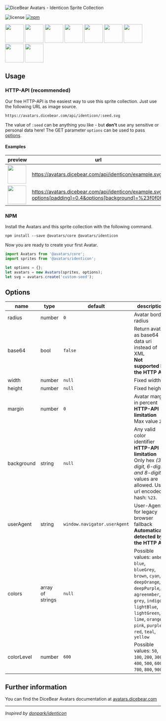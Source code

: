 ![DiceBear Avatars - Identicon Sprite Collection](https://raw.githubusercontent.com/DiceBear/avatars/master/packages/identicon/banner.svg?sanitize=true)

![license](https://img.shields.io/npm/l/@avatars/identicon.svg?style=flat-square)
[![npm](https://img.shields.io/npm/v/@avatars/identicon.svg?style=flat-square)](https://www.npmjs.com/package/@dicebear/avatars-identicon)

<p>
    <img src="https://avatars.dicebear.com/api/identicon/1.svg" width="60" />
    <img src="https://avatars.dicebear.com/api/identicon/2.svg" width="60" />
    <img src="https://avatars.dicebear.com/api/identicon/3.svg" width="60" />
    <img src="https://avatars.dicebear.com/api/identicon/4.svg" width="60" />
    <img src="https://avatars.dicebear.com/api/identicon/5.svg" width="60" />
    <img src="https://avatars.dicebear.com/api/identicon/6.svg" width="60" />
    <img src="https://avatars.dicebear.com/api/identicon/7.svg" width="60" />
    <img src="https://avatars.dicebear.com/api/identicon/8.svg" width="60" />
    <img src="https://avatars.dicebear.com/api/identicon/9.svg" width="60" />
</p>

## Usage

### HTTP-API (recommended)

Our free HTTP-API is the easiest way to use this sprite collection. Just use the following URL as image source.

    https://avatars.dicebear.com/api/identicon/:seed.svg

The value of `:seed` can be anything you like - but **don't** use any sensitive or personal data here! The GET parameter
`options` can be used to pass [options](#options).

#### Examples

| preview                                                                                                                           | url                                                                                                      |
| --------------------------------------------------------------------------------------------------------------------------------- | -------------------------------------------------------------------------------------------------------- |
| <img src="https://avatars.dicebear.com/api/identicon/example.svg" width="60" />                                                    | https://avatars.dicebear.com/api/identicon/example.svg                                                    |
| <img src="https://avatars.dicebear.com/api/identicon/example.svg?options[padding]=0.4&options[background]=%23f0f0f0" width="60" /> | https://avatars.dicebear.com/api/identicon/example.svg?options[padding]=0.4&options[background]=%23f0f0f0 |

### NPM

Install the Avatars and this sprite collection with the following command.

    npm install --save @avatars/core @avatars/identicon

Now you are ready to create your first Avatar.

```js
import Avatars from '@avatars/core';
import sprites from '@avatars/identicon';

let options = {};
let avatars = new Avatars(sprites, options);
let svg = avatars.create('custom-seed');
```

## Options

| name       | type             | default                      | description                                                                                                                                                                                                       |
| ---------- | ---------------- | ---------------------------- | ----------------------------------------------------------------------------------------------------------------------------------------------------------------------------------------------------------------- |
| radius     | number           | `0`                          | Avatar border radius                                                                                                                                                                                              |
| base64     | bool             | `false`                      | Return avatar as base64 data uri instead of XML <br> **Not supported by the HTTP API**                                                                                                                            |
| width      | number           | `null`                       | Fixed width                                                                                                                                                                                                       |
| height     | number           | `null`                       | Fixed height                                                                                                                                                                                                      |
| margin     | number           | `0`                          | Avatar margin in percent<br> **HTTP-API limitation** Max value `25`                                                                                                                                               |
| background | string           | `null`                       | Any valid color identifier<br> **HTTP-API limitation** Only hex _(3-digit, 6-digit and 8-digit)_ values are allowed. Use url encoded hash: `%23`.                                                                 |
| userAgent  | string           | `window.navigator.userAgent` | User-Agent for legacy browser fallback<br> **Automatically detected by the HTTP API**                                                                                                                             |
| colors     | array of strings | `null`                       | Possible values: `amber`, `blue`, `blueGrey`, `brown`, `cyan`, `deepOrange`, `deepPurple`, `agreenmber`, `grey`, `indigo`, `lightBlue`, `lightGreen`, `lime`, `orange`, `pink`, `purple`, `red`, `teal`, `yellow` |
| colorLevel | number           | `600`                        | Possible values: `50`, `100`, `200`, `300`, `400`, `500`, `600`, `700`, `800`, `900`                                                                                                                              |

## Further information

You can find the DiceBear Avatars documentation at [avatars.dicebear.com](https://avatars.dicebear.com)

---

_Inspired by [donpark/identicon](https://github.com/donpark/identicon)_
